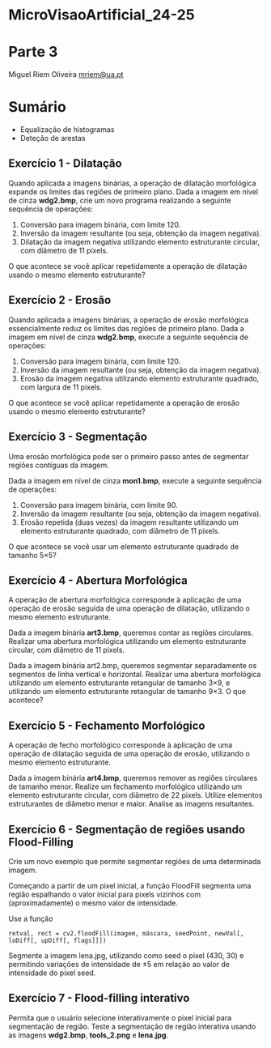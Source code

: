 # MicroVisaoArtificial_24-25

# Parte 3


Miguel Riem Oliveira <mriem@ua.pt>

# Sumário

 - Equalização de histogramas
 - Deteção de arestas

## Exercício 1 - Dilatação

Quando aplicada a imagens binárias, a operação de dilatação morfológica expande os limites das regiões de primeiro plano. Dada a imagem em nível de cinza **wdg2.bmp**, crie um novo programa realizando a seguinte sequência de operações:

1. Conversão para imagem binária, com limite 120.
2. Inversão da imagem resultante (ou seja, obtenção da imagem negativa).
3. Dilatação da imagem negativa utilizando elemento estruturante circular, com diâmetro de 11 pixels.

O que acontece se você aplicar repetidamente a operação de dilatação usando o mesmo elemento estruturante?

## Exercício 2 - Erosão

Quando aplicada a imagens binárias, a operação de erosão morfológica essencialmente reduz os limites das regiões de primeiro plano. Dada a imagem em nível de cinza **wdg2.bmp**, execute a seguinte sequência de operações:

1. Conversão para imagem binária, com limite 120.
2. Inversão da imagem resultante (ou seja, obtenção da imagem negativa).
3. Erosão da imagem negativa utilizando elemento estruturante quadrado, com largura de 11 pixels.

O que acontece se você aplicar repetidamente a operação de erosão usando o mesmo elemento estruturante? 

## Exercício 3 - Segmentação

Uma erosão morfológica pode ser o primeiro passo antes de segmentar regiões contíguas da imagem.

Dada a imagem em nível de cinza **mon1.bmp**, execute a seguinte sequência de operações:

1. Conversão para imagem binária, com limite 90.
2. Inversão da imagem resultante (ou seja, obtenção da imagem negativa).
3. Erosão repetida (duas vezes) da imagem resultante utilizando um elemento estruturante quadrado, com diâmetro de 11 pixels.

O que acontece se você usar um elemento estruturante quadrado de tamanho 5×5?


## Exercício 4 - Abertura Morfológica

A operação de abertura morfológica corresponde à aplicação de uma operação de erosão seguida de uma operação de dilatação, utilizando o mesmo elemento estruturante.

Dada a imagem binária **art3.bmp**, queremos contar as regiões circulares. Realizar uma abertura morfológica utilizando um elemento estruturante circular, com diâmetro de 11 pixels.

Dada a imagem binária art2.bmp, queremos segmentar separadamente os segmentos de linha vertical e horizontal. Realizar uma abertura morfológica utilizando um elemento estruturante retangular de tamanho 3×9, e utilizando um elemento estruturante retangular de tamanho 9×3. O que acontece?

## Exercício 5 - Fechamento Morfológico

A operação de fecho morfológico corresponde à aplicação de uma operação de dilatação seguida de uma operação de erosão, utilizando o mesmo elemento estruturante.

Dada a imagem binária **art4.bmp**, queremos remover as regiões circulares de tamanho menor. Realize um fechamento morfológico utilizando um elemento estruturante circular, com diâmetro de 22 pixels. Utilize elementos estruturantes de diâmetro menor e maior. Analise as imagens resultantes.

## Exercício 6 - Segmentação de regiões usando Flood-Filling

Crie um novo exemplo que permite segmentar regiões de uma determinada imagem.

Começando a partir de um pixel inicial, a função FloodFill segmenta uma região espalhando o valor inicial para pixels vizinhos com (aproximadamente) o mesmo valor de intensidade.

Use a função

    retval, rect = cv2.floodFill(imagem, máscara, seedPoint, newVal[, loDiff[, upDiff[, flags]]])

Segmente a imagem lena.jpg, utilizando como seed o pixel (430, 30) e permitindo variações de intensidade de ±5 em relação ao valor de intensidade do pixel seed.

## Exercício 7 - Flood-filling interativo

Permita que o usuário selecione interativamente o pixel inicial para segmentação de região. Teste a segmentação de região interativa usando as imagens **wdg2.bmp**, **tools_2.png** e **lena.jpg**.



